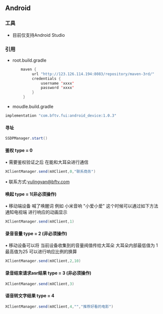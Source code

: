 ## Android

### 工具

* 目前仅支持Android Studio

### 引用

* root.build.gradle

```java
       maven {
            url "http://123.126.114.194:8083/repository/maven-3rd/"
            credentials {
                username 'xxxx'
                password 'xxxx'
            }
        }
 ```

* moudle.build.gradle
```java
implementation "com.bftv.fui:android_device:1.0.3"
```


#### 寻址
```java
SSDPManager.start()
```

#### 鉴权 type = 0

• 需要鉴权验证之后 在能和大耳朵进行通信

```java
XClientManager.send(mXClient,0,"联系商务")
```
• 联系方式:yulingyan@bftv.com

#### 唤起 type = 1(非必须操作)

• 移动端设备 喊了唤醒词 例如 小米音响 "小爱小爱" 这个时候可以通过如下方法 通知电视端 进行响应的动画显示

```java
XClientManager.send(mXClient,1)
```

#### 录音音量 type = 2 (非必须操作)

• 移动设备可以将 当前设备收集到的音量阀值传给大耳朵 大耳朵内部最低值为 1 最高值为25 可以进行响应比例的换算

```java
XClientManager.send(mXClient,2,10)
```

#### 录音结束请求asr结果 type = 3 (非必须操作)

```java
XClientManager.send(mXClient,3)
```

#### 语音转文字结果 type = 4

```java
XClientManager.send(mXClient,4,"","推荐好看的电影")
```
